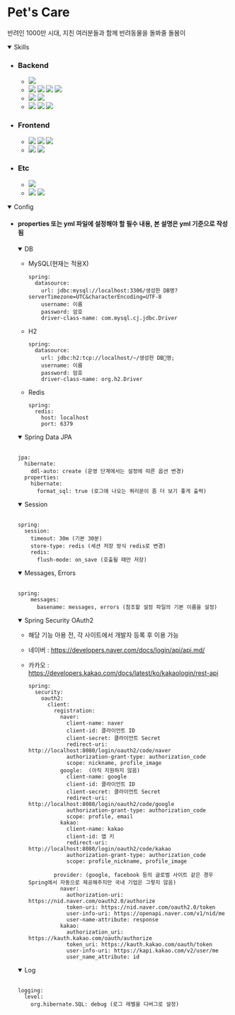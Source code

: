 # Pet's Care
반려인 1000만 시대, 지친 여러분들과 함께 반려동물을 돌봐줄 돌봄이
<details open>
<summary>Skills</summary>
	
 - ### Backend
   - <img src="https://img.shields.io/badge/Java-007396?style=flat-square&amp;logo=Java&amp;logoColor=white">
   - <img src="https://img.shields.io/badge/Spring-6DB33F?style=flat-square&amp;logo=spring&amp;logoColor=white"> <img src="https://img.shields.io/badge/Spring_Boot-6DB33F?style=flat-square&amp;logo=springboot&amp;logoColor=white"> <img src="https://img.shields.io/badge/Spring_Security-6DB33F?style=flat-square&amp;logo=springsecurity&amp;logoColor=white"> <img src="https://img.shields.io/badge/Junit5-6DB33F?style=flat-square&amp;logo=junit5&amp;logoColor=white">
   - <img src="https://img.shields.io/badge/Spring_Data_JPA-6DB33F?style=flat-square&amp;logo=java&amp;logoColor=white"> <img src="https://img.shields.io/badge/QueryDSL-007396?style=flat-square&amp;logo=Java&amp;logoColor=white">
   - <img src="https://img.shields.io/badge/MySQL-4479A1?style=flat-square&amp;logo=MySQL&amp;logoColor=white"> <img src="https://img.shields.io/badge/Redis-DC382D?style=flat-square&amp;logo=Redis&amp;logoColor=white"> <img src="https://img.shields.io/badge/H2-007396?style=flat-square&amp;logo=Java&amp;logoColor=white">
 - ### Frontend
   - <img src="https://img.shields.io/badge/JavaScript-F7DF1E?style=flat-square&amp;logo=JavaScript&amp;logoColor=white"> <img src="https://img.shields.io/badge/HTML5-E34F26?style=flat-square&amp;logo=HTML5&amp;logoColor=white"> <img src="https://img.shields.io/badge/css3-1572B6?style=flat-square&amp;logo=css3&amp;logoColor=white">
   - <img src="https://img.shields.io/badge/Thymeleaf-005F0F?style=flat-square&amp;logo=Thymeleaf&amp;logoColor=white"> <img src="https://img.shields.io/badge/Bootstrap-7952B3?style=flat-square&amp;logo=HTML5&amp;logoColor=white">
- ### Etc
   - <img src="https://img.shields.io/badge/Intellij_IDEA-000000?style=flat-square&amp;logo=intellijidea&amp;logoColor=white">
   - <img src="https://img.shields.io/badge/GitHub-181717?style=flat-square&amp;logo=GitHub&amp;logoColor=white"> <img src="https://img.shields.io/badge/Sourcetree-0052CC?style=flat-square&amp;logo=Sourcetree&amp;logoColor=white">
</details>

<details open>
  <summary>Config</summary>
  
- #### properties 또는 yml 파일에 설정해야 할 필수 내용, 본 설명은 yml 기준으로 작성됨
  <details open>
    <summary>DB</summary>
    
    - MySQL(현재는 적용X)

      ```
      spring:
        datasource:
          url: jdbc:mysql://localhost:3306/생성한 DB명?serverTimezone=UTC&characterEncoding=UTF-8
          username: 이름
          password: 암호
          driver-class-name: com.mysql.cj.jdbc.Driver
      ```
    - H2

      ```
      spring:
        datasource:
          url: jdbc:h2:tcp://localhost/~/생성한 DB명;
          username: 이름
          password: 암호
          driver-class-name: org.h2.Driver
      ```
    - Redis

      ```
      spring:
        redis:
          host: localhost
          port: 6379
      ```
  </details>
  <details open>
    <summary>Spring Data JPA</summary><br />

      jpa:
        hibernate:
          ddl-auto: create (운영 단계에서는 설정에 따른 옵션 변경)
        properties:
          hibernate:
            format_sql: true (로그에 나오는 쿼리문이 좀 더 보기 좋게 출력)
  </details>
  <details open>
    <summary>Session</summary><br />

      spring:
        session:
          timeout: 30m (기본 30분)
          store-type: redis (세션 저장 방식 redis로 변경)
          redis:
            flush-mode: on_save (호출될 때만 저장)
  </details>
  <details open>
    <summary>Messages, Errors</summary><br />

      spring:
          messages:
            basename: messages, errors (참조할 설정 파일의 기본 이름을 설정)
  </details>
  <details open>
    <summary>Spring Security OAuth2</summary>
    
    - 해당 기능 아용 전, 각 사이트에서 개발자 등록 후 이용 가능
    - 네이버 : <https://developers.naver.com/docs/login/api/api.md/>
    - 카카오 : <https://developers.kakao.com/docs/latest/ko/kakaologin/rest-api>

      ```
      spring:
        security:
          oauth2:
            client:
              registration:
                naver:
                  client-name: naver
                  client-id: 클라이언트 ID
                  client-secret: 클라이언트 Secret
                  redirect-uri: http://localhost:8080/login/oauth2/code/naver
                  authorization-grant-type: authorization_code
                  scope: nickname, profile_image
                google:  (아직 지원하지 않음)
                  client-name: google
                  client-id: 클라이언트 ID
                  client-secret: 클라이언트 Secret
                  redirect-uri: http://localhost:8080/login/oauth2/code/google
                  authorization-grant-type: authorization_code
                  scope: profile, email
                kakao:
                  client-name: kakao
                  client-id: 앱 키
                  redirect-uri: http://localhost:8080/login/oauth2/code/kakao
                  authorization-grant-type: authorization_code
                  scope: profile_nickname, profile_image
      
              provider: (google, facebook 등의 글로벌 사이트 같은 경우 Spring에서 자동으로 제공해주지만 국내 기업은 그렇지 않음)
                naver:
                  authorization-uri: https://nid.naver.com/oauth2.0/authorize
                  token-uri: https://nid.naver.com/oauth2.0/token
                  user-info-uri: https://openapi.naver.com/v1/nid/me
                  user-name-attribute: response
                kakao:
                  authorization_uri: https://kauth.kakao.com/oauth/authorize
                  token_uri: https://kauth.kakao.com/oauth/token
                  user-info-uri: https://kapi.kakao.com/v2/user/me
                  user_name_attribute: id
      ```
  </details>
  <details open>
    <summary>Log</summary><br />

      logging:
        level:
          org.hibernate.SQL: debug (로그 레벨을 디버그로 설정)
  </details>
</details>
